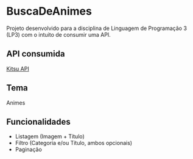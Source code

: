 # BuscaDeAnimes
Projeto desenvolvido para a disciplina de Linguagem de Programação 3 (LP3) com o intuito de consumir uma API.

## API consumida
[Kitsu API](https://kitsu.docs.apiary.io/#introduction/json:api/filtering-and-search)

## Tema
Animes

## Funcionalidades
* Listagem (Imagem + Título)
* Filtro (Categoria e/ou Título, ambos opcionais)
* Paginação
